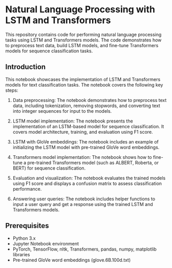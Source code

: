 # Natural Language Processing with LSTM and Transformers 
This repository contains code for performing natural language processing tasks using LSTM and Transformers models. The code demonstrates how to preprocess text data, build LSTM models, and fine-tune Transformers models for sequence classification tasks.

## Introduction

This notebook showcases the implementation of LSTM and Transformers models for text classification tasks. The notebook covers the following key steps:

1. Data preprocessing: The notebook demonstrates how to preprocess text data, including tokenization, removing stopwords, and converting text into integer sequences for input to the models.

2. LSTM model implementation: The notebook presents the implementation of an LSTM-based model for sequence classification. It covers model architecture, training, and evaluation using F1 score.

3. LSTM with GloVe embeddings: The notebook includes an example of initializing the LSTM model with pre-trained GloVe word embeddings.

4. Transformers model implementation: The notebook shows how to fine-tune a pre-trained Transformers model (such as ALBERT, Roberta, or BERT) for sequence classification.

5. Evaluation and visualization: The notebook evaluates the trained models using F1 score and displays a confusion matrix to assess classification performance.

6. Answering user queries: The notebook includes helper functions to input a user query and get a response using the trained LSTM and Transformers models.

## Prerequisites
- Python 3.x
- Jupyter Notebook environment
- PyTorch, TensorFlow, nltk, Transformers, pandas, numpy, matplotlib libraries
- Pre-trained GloVe word embeddings (glove.6B.100d.txt)